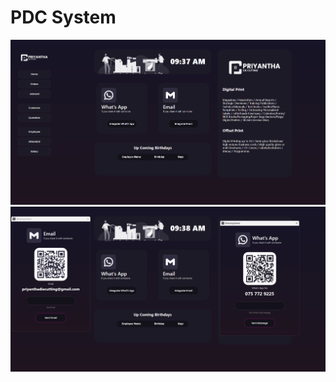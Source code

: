 # PDC System
![Image Alt](https://github.com/kavidu-kaushalya/PDC-System/blob/master/image/Screenshot%202025-07-11%20093722.png?raw=true)
![Image Alt](https://github.com/kavidu-kaushalya/PDC-System/blob/master/image/Screenshot%202025-07-11%20093818.png?raw=true)
